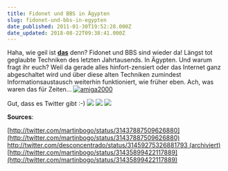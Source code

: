 ```yaml
---
title: Fidonet und BBS in Ägypten
slug: fidonet-und-bbs-in-egypten
date_published: 2011-01-30T19:52:28.000Z
date_updated: 2018-08-22T09:38:41.000Z
---
```


Haha, wie geil ist **[das](http://emuconsoleexploitnews.blogspot.com/2011/01/fidonet-and-bbses-back-in-business-in.html)** denn? Fidonet und BBS sind wieder da! Längst tot geglaubte Techniken des letzten Jahrtausends. In Ägypten. Und warum fragt ihr euch? Weil da gerade alles hinfort-zensiert oder das Internet ganz abgeschaltet wird und über diese alten Techniken zumindest Informationsaustausch weiterhin funktioniert, wie früher eben. Ach, was waren das für Zeiten...
[![amiga2000](//picdump.thafaker.de/2011/01/amiga2000.jpg)](http://picdump.thafaker.de/2011/01/amiga2000.jpg)

Gut, dass es Twitter gibt :-)
[![](//1.bp.blogspot.com/_Y5mjq4dxax0/TUWqOr0LKZI/AAAAAAAAAPQ/YDdPnanpgLg/s400/fidonet.jpg)](http://1.bp.blogspot.com/_Y5mjq4dxax0/TUWqOr0LKZI/AAAAAAAAAPQ/YDdPnanpgLg/s1600/fidonet.jpg)
[![](//1.bp.blogspot.com/_Y5mjq4dxax0/TUWqDUEgC3I/AAAAAAAAAPI/WeS9Xh0Sg8s/s400/BBS1.jpeg)](http://1.bp.blogspot.com/_Y5mjq4dxax0/TUWqDUEgC3I/AAAAAAAAAPI/WeS9Xh0Sg8s/s1600/BBS1.jpeg)
[![](//4.bp.blogspot.com/_Y5mjq4dxax0/TUWp-TdzElI/AAAAAAAAAPA/iokmQU2kaMU/s400/bbs2.jpeg)](http://4.bp.blogspot.com/_Y5mjq4dxax0/TUWp-TdzElI/AAAAAAAAAPA/iokmQU2kaMU/s1600/bbs2.jpeg)

**Sources**:

[http://twitter.com/martinbogo/status/31437887509626880](http://twitter.com/martinbogo/status/31437887509626880)
[http://twitter.com/desconcentrado/status/31459275326881793 (archiviert)](http://web.archive.org/web/20110204055136/http://twitter.com:80/desconcentrado/status/31459275326881793)
[http://twitter.com/martinbogo/status/31435899422117889](http://twitter.com/martinbogo/status/31435899422117889)
